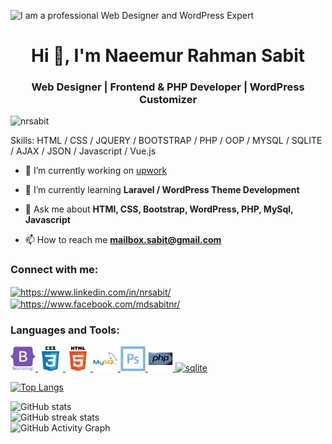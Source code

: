 ![I am a professional Web Designer and WordPress Expert](https://ibb.co/8rgHmFh)

<h1 align="center">Hi 👋, I'm Naeemur Rahman Sabit</h1>
<h3 align="center">Web Designer | Frontend & PHP Developer | WordPress Customizer</h3>

<p align="left"> <img src="https://komarev.com/ghpvc/?username=nrsabit&label=Profile%20views&color=0e75b6&style=flat" alt="nrsabit" /> </p>

Skills: HTML / CSS / JQUERY / BOOTSTRAP / PHP / OOP / MYSQL / SQLITE / AJAX / JSON / Javascript / Vue.js

- 🔭 I’m currently working on [upwork](https://www.upwork.com)

- 🌱 I’m currently learning **Laravel / WordPress Theme Development**

- 💬 Ask me about **HTMl, CSS, Bootstrap, WordPress, PHP, MySql, Javascript**

- 📫 How to reach me **mailbox.sabit@gmail.com**

<h3 align="left">Connect with me:</h3>
<p align="left">
<a href="https://linkedin.com/in/https://www.linkedin.com/in/nrsabit/" target="blank"><img align="center" src="https://raw.githubusercontent.com/rahuldkjain/github-profile-readme-generator/master/src/images/icons/Social/linked-in-alt.svg" alt="https://www.linkedin.com/in/nrsabit/" height="30" width="40" /></a>
<a href="https://fb.com/https://www.facebook.com/mdsabitnr/" target="blank"><img align="center" src="https://raw.githubusercontent.com/rahuldkjain/github-profile-readme-generator/master/src/images/icons/Social/facebook.svg" alt="https://www.facebook.com/mdsabitnr/" height="30" width="40" /></a>
</p>

<h3 align="left">Languages and Tools:</h3>
<p align="left"> <a href="https://getbootstrap.com" target="_blank" rel="noreferrer"> <img src="https://raw.githubusercontent.com/devicons/devicon/master/icons/bootstrap/bootstrap-plain-wordmark.svg" alt="bootstrap" width="40" height="40"/> </a> <a href="https://www.w3schools.com/css/" target="_blank" rel="noreferrer"> <img src="https://raw.githubusercontent.com/devicons/devicon/master/icons/css3/css3-original-wordmark.svg" alt="css3" width="40" height="40"/> </a> <a href="https://www.w3.org/html/" target="_blank" rel="noreferrer"> <img src="https://raw.githubusercontent.com/devicons/devicon/master/icons/html5/html5-original-wordmark.svg" alt="html5" width="40" height="40"/> </a> <a href="https://www.mysql.com/" target="_blank" rel="noreferrer"> <img src="https://raw.githubusercontent.com/devicons/devicon/master/icons/mysql/mysql-original-wordmark.svg" alt="mysql" width="40" height="40"/> </a> <a href="https://www.photoshop.com/en" target="_blank" rel="noreferrer"> <img src="https://raw.githubusercontent.com/devicons/devicon/master/icons/photoshop/photoshop-line.svg" alt="photoshop" width="40" height="40"/> </a> <a href="https://www.php.net" target="_blank" rel="noreferrer"> <img src="https://raw.githubusercontent.com/devicons/devicon/master/icons/php/php-original.svg" alt="php" width="40" height="40"/> </a> <a href="https://www.sqlite.org/" target="_blank" rel="noreferrer"> <img src="https://www.vectorlogo.zone/logos/sqlite/sqlite-icon.svg" alt="sqlite" width="40" height="40"/> </a> </p>

[![Top Langs](https://github-readme-stats.vercel.app/api/top-langs/?username=nrsabit)](https://github.com/anuraghazra/github-readme-stats)

![GitHub stats](https://github-readme-stats.vercel.app/api?username=nrsabit&show_icons=true)  
![GitHub streak stats](https://github-readme-streak-stats.herokuapp.com/?user=nrsabit)  
![GitHub Activity Graph](https://activity-graph.herokuapp.com/graph?username=nrsabit)  

